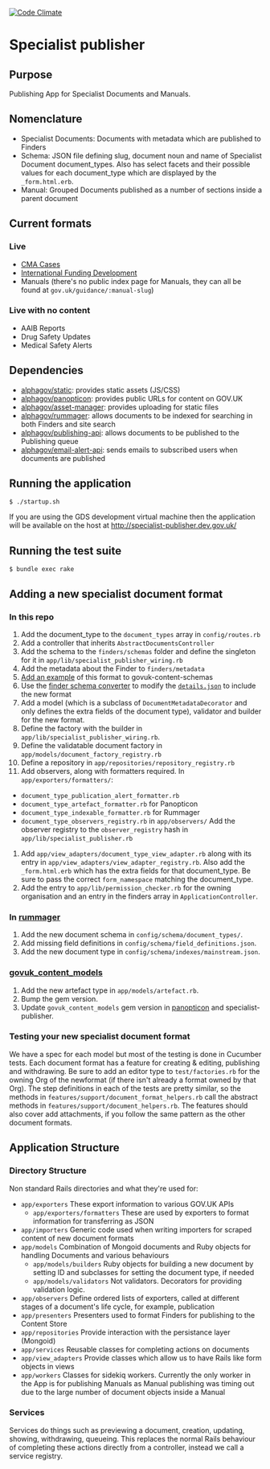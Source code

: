 [![Code Climate](https://codeclimate.com/github/alphagov/specialist-publisher.png)](https://codeclimate.com/github/alphagov/specialist-publisher)

# Specialist publisher

## Purpose

Publishing App for Specialist Documents and Manuals.

## Nomenclature

* Specialist Documents: Documents with metadata which are published to Finders
* Schema: JSON file defining slug, document noun and name of Specialist Document document_types. Also has select facets and their possible values for each document_type which are displayed by the `_form.html.erb`.
* Manual: Grouped Documents published as a number of sections inside a parent document

## Current formats

### Live
* [CMA Cases](https://www.gov.uk/cma-cases)
* [International Funding Development](https://www.gov.uk/international-funding-development)
* Manuals (there's no public index page for Manuals, they can all be found at `gov.uk/guidance/:manual-slug`)

### Live with no content
* AAIB Reports
* Drug Safety Updates
* Medical Safety Alerts

## Dependencies

* [alphagov/static](http://github.com/alphagov/static): provides static assets (JS/CSS)
* [alphagov/panopticon](http://github.com/alphagov/panopticon): provides public URLs for content on GOV.UK
* [alphagov/asset-manager](http://github.com/alphagov/asset-manager): provides uploading for static files
* [alphagov/rummager](http://github.com/alphagov/rummager): allows documents to be indexed for searching in both Finders and site search
* [alphagov/publishing-api](http://github.com/alphagov/publishing-api): allows documents to be published to the Publishing queue
* [alphagov/email-alert-api](http://github.com/alphagov/email-alert-api): sends emails to subscribed users when documents are published

## Running the application

```
$ ./startup.sh
```
If you are using the GDS development virtual machine then the application will be available on the host at http://specialist-publisher.dev.gov.uk/

## Running the test suite

```
$ bundle exec rake
```

## Adding a new specialist document format

### In this repo

1. Add the document_type to the `document_types` array in `config/routes.rb`
1. Add a controller that inherits `AbstractDocumentsController`
1. Add the schema to the `finders/schemas` folder and define the singleton for it in `app/lib/specialist_publisher_wiring.rb`
1. Add the metadata about the Finder to `finders/metadata`
1. [Add an example](https://github.com/alphagov/govuk-content-schemas/tree/master/formats/specialist_document/frontend/examples) of this format to govuk-content-schemas
1. Use the [finder schema converter](https://github.com/alphagov/govuk-content-schemas/blob/master/docs/converting-finder-schemas.md) to modify the [`details.json`](https://github.com/alphagov/govuk-content-schemas/blob/master/formats/specialist_document/publisher/details.json) to include the new format
1. Add a model (which is a subclass of `DocumentMetadataDecorator` and only defines the extra fields of the document type), validator and builder for the new format.
1. Define the factory with the builder in `app/lib/specialist_publisher_wiring.rb`.
1. Define the validatable document factory in `app/models/document_factory_registry.rb`
1. Define a repository in `app/repositories/repository_registry.rb`
1. Add observers, along with formatters required. In `app/exporters/formatters/`:
  - `document_type_publication_alert_formatter.rb`
  - `document_type_artefact_formatter.rb` for Panopticon
  - `document_type_indexable_formatter.rb` for Rummager
  - `document_type_observers_registry.rb` in `app/observers/`
  Add the observer registry to the `observer_registry` hash in `app/lib/specialist_publisher.rb`
1. Add `app/view_adapters/document_type_view_adapter.rb` along with its entry in `app/view_adapters/view_adapter_registry.rb`. Also add the `_form.html.erb` which has the extra fields for that document_type. Be sure to pass the correct `form_namespace` matching the document_type.
1. Add the entry to `app/lib/permission_checker.rb` for the owning organisation and an entry in the finders array in `ApplicationController`.

### In [rummager](https://github.com/alphagov/rummager/)

1. Add the new document schema in `config/schema/document_types/`.
2. Add missing field definitions in `config/schema/field_definitions.json`.
3. Add the new document type in `config/schema/indexes/mainstream.json`.

### [govuk_content_models](https://github.com/alphagov/govuk_content_models)

1. Add the new artefact type in `app/models/artefact.rb`.
2. Bump the gem version.
3. Update `govuk_content_models` gem version in [panopticon](https://github.com/alphagov/panopticon) and specialist-publisher.

### Testing your new specialist document format

We have a spec for each model but most of the testing is done in Cucumber tests. Each document format has a feature for creating & editing, publishing and withdrawing. Be sure to add an editor type to `test/factories.rb` for the owning Org of the newformat (if there isn't already a format owned by that Org). The step definitions in each of the tests are pretty similar, so the methods in `features/support/document_format_helpers.rb` call the abstract methods in `features/support/document_helpers.rb`. The features should also cover add attachments, if you follow the same pattern as the other document formats.


## Application Structure

### Directory Structure

Non standard Rails directories and what they're used for:

* `app/exporters`
  These export information to various GOV.UK APIs
  * `app/exporters/formatters`
    These are used by exporters to format information for transferring as JSON
* `app/importers`
  Generic code used when writing importers for scraped content of new document formats
* `app/models`
  Combination of Mongoid documents and Ruby objects for handling Documents and various behaviours
  * `app/models/builders`
    Ruby objects for building a new document by setting ID and subclasses for setting the document type, if needed
  * `app/models/validators`
    Not validators. Decorators for providing validation logic.
* `app/observers`
  Define ordered lists of exporters, called at different stages of a document's life cycle, for example, publication
* `app/presenters`
  Presenters used to format Finders for publishing to the Content Store
* `app/repositories`
  Provide interaction with the persistance layer (Mongoid)
* `app/services`
  Reusable classes for completing actions on documents
* `app/view_adapters`
  Provide classes which allow us to have Rails like form objects in views
* `app/workers`
  Classes for sidekiq workers. Currently the only worker in the App is for publishing Manuals as Manual publishing was timing out due to the large number of document objects inside a Manual


### Services

 Services do things such as previewing a document, creation, updating, showing, withdrawing, queueing. This replaces the normal Rails behaviour of completing these actions directly from a controller, instead we call a service registry.
